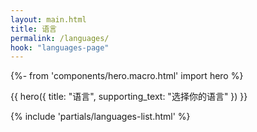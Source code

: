 ```yaml
---
layout: main.html
title: 语言
permalink: /languages/
hook: "languages-page"
---
```


{%- from 'components/hero.macro.html' import hero %}

{{ hero({
    title: "语言",
    supporting_text: "选择你的语言"
}) }}

<section class="languages-section section">
    <div class="content-container">
        <nav aria-labelledby="languages-label">
            {% include 'partials/languages-list.html' %}
        </nav>
    </div>
</section>
